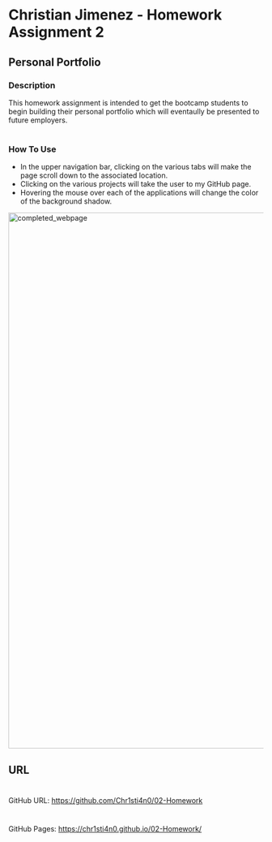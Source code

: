 # Christian Jimenez - Homework Assignment 2

## Personal Portfolio

### Description
This homework assignment is intended to get the bootcamp students to begin building their personal portfolio which will eventaully be presented to future employers. 

#

### How To Use
- In the upper navigation bar, clicking on the various tabs will make the page scroll down to the associated location.
- Clicking on the various projects will take the user to my GitHub page. 
- Hovering the mouse over each of the applications will change the color of the background shadow. 

<img width="1057" alt="completed_webpage" src="https://user-images.githubusercontent.com/92955084/145151390-c252096f-6ed1-4d8a-b08d-e243d74b5183.png">


## URL
#

GitHub URL: https://github.com/Chr1sti4n0/02-Homework
#
GitHub Pages: https://chr1sti4n0.github.io/02-Homework/